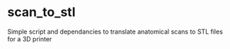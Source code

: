 # scan_to_stl
Simple script and dependancies to translate anatomical scans to STL files for a 3D printer
